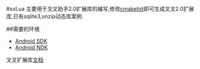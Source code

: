 #xxLua
主要用于叉叉助手2.0扩展库的编写,修改[cmakelist](https://github.com/feiyu78/xxLua/blob/master/lua5.3java/CMakeLists.txt)即可生成叉叉2.0扩展库,已有sqlite3,unzip动态库案例.

##需要的环境
* [Android SDK](http://developer.android.com/sdk/index.html)
* [Android NDK](http://developer.android.com/sdk/ndk/index.html)

叉叉扩展库[文档](https://www.yuque.com/irvinpang/xxzhushou/xmod_advance_cext)

